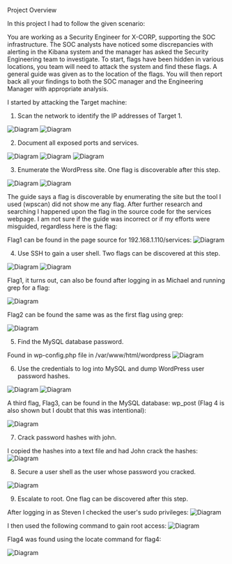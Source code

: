 Project Overview

In this project I had to follow the given scenario:

You are working as a Security Engineer for X-CORP, supporting the SOC infrastructure. The SOC analysts have noticed some discrepancies with alerting in the Kibana system and the manager has asked the Security Engineering team to investigate.
To start, flags have been hidden in various locations, you team will need to attack the system and find these flags. A general guide was given as to the location of the flags.
You will then report back all your findings to both the SOC manager and the Engineering Manager with appropriate analysis.

I started by attacking the Target machine:

1. Scan the network to identify the IP addresses of Target 1.

![Diagram](https://github.com/jmarti1226/cyber-sec/blob/main/RedTeamProject/initial_nmap_results)
![Diagram](https://github.com/jmarti1226/cyber-sec/blob/main/RedTeamProject/initial_nmap_results2)

2. Document all exposed ports and services.

![Diagram](https://github.com/jmarti1226/cyber-sec/blob/main/RedTeamProject/vuln_scan)
![Diagram](https://github.com/jmarti1226/cyber-sec/blob/main/RedTeamProject/vuln_scan2)
![Diagram](https://github.com/jmarti1226/cyber-sec/blob/main/RedTeamProject/vuln_scan3)

3. Enumerate the WordPress site. One flag is discoverable after this step.

![Diagram](https://github.com/jmarti1226/cyber-sec/blob/main/RedTeamProject/wordpress_scan)
![Diagram](https://github.com/jmarti1226/cyber-sec/blob/main/RedTeamProject/wordpress_scan2)

The guide says a flag is discoverable by enumerating the site but the tool I used (wpscan) did not show me any flag. After further research and searching I happened upon the flag in the source code for the services webpage. I am not sure if the guide was incorrect or if my efforts were misguided, regardless here is the flag: 

Flag1 can be found in the page source for 192.168.1.110/services:
![Diagram](https://github.com/jmarti1226/cyber-sec/blob/main/RedTeamProject/flag1_pagesource)

4. Use SSH to gain a user shell. Two flags can be discovered at this step.

![Diagram](https://github.com/jmarti1226/cyber-sec/blob/main/RedTeamProject/hydra_michael)
![Diagram](https://github.com/jmarti1226/cyber-sec/blob/main/RedTeamProject/ssh_michael)

Flag1, it turns out, can also be found after logging in as Michael and running grep for a flag:

![Diagram](https://github.com/jmarti1226/cyber-sec/blob/main/RedTeamProject/flag1_grep)

Flag2 can be found the same was as the first flag using grep:

![Diagram](https://github.com/jmarti1226/cyber-sec/blob/main/RedTeamProject/flag2)


5. Find the MySQL database password.

Found in wp-config.php file in /var/www/html/wordpress
![Diagram](https://github.com/jmarti1226/cyber-sec/blob/main/RedTeamProject/MySQL_login)

6. Use the credentials to log into MySQL and dump WordPress user password hashes.

![Diagram](https://github.com/jmarti1226/cyber-sec/blob/main/RedTeamProject/logged_into_mysql)
![Diagram](https://github.com/jmarti1226/cyber-sec/blob/main/RedTeamProject/wp_hashes)

A third flag, Flag3, can be found in the MySQL database: wp_post (Flag 4 is also shown but I doubt that this was intentional):

![Diagram](https://github.com/jmarti1226/cyber-sec/blob/main/RedTeamProject/flag3)

7. Crack password hashes with john.

I copied the hashes into a text file and had John crack the hashes:
![Diagram](https://github.com/jmarti1226/cyber-sec/blob/main/RedTeamProject/john_output)

8. Secure a user shell as the user whose password you cracked.

![Diagram](https://github.com/jmarti1226/cyber-sec/blob/main/RedTeamProject/steven_elevated)

9. Escalate to root. One flag can be discovered after this step.

After logging in as Steven I checked the user's sudo privileges:
![Diagram](https://github.com/jmarti1226/cyber-sec/blob/main/RedTeamProject/sudo_priv)

I then used the following command to gain root access:
![Diagram](https://github.com/jmarti1226/cyber-sec/blob/main/RedTeamProject/python_root)

Flag4 was found using the locate command for flag4:

![Diagram](https://github.com/jmarti1226/cyber-sec/blob/main/RedTeamProject/flag4)